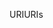 <span data-ttu-id="10c8f-101">URI</span><span class="sxs-lookup"><span data-stu-id="10c8f-101">URIs</span></span>